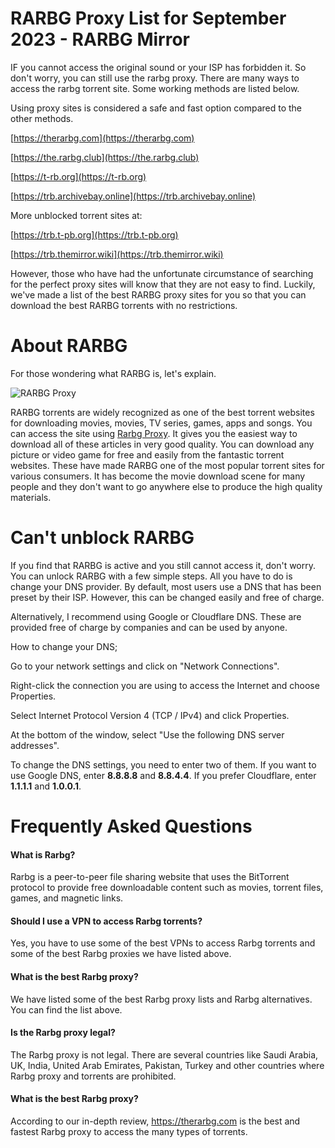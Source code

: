 # RARBG Proxy List for September 2023 - RARBG Mirror
IF you cannot access the original sound or your ISP has forbidden it. So don't worry, you can still use the rarbg proxy. There are many ways to access the rarbg torrent site. Some working methods are listed below.

Using proxy sites is considered a safe and fast option compared to the other methods.

[https://therarbg.com](https://therarbg.com)

[https://the.rarbg.club](https://the.rarbg.club)

[https://t-rb.org](https://t-rb.org)

[https://trb.archivebay.online](https://trb.archivebay.online)

More unblocked torrent sites at:

[https://trb.t-pb.org](https://trb.t-pb.org)

[https://trb.themirror.wiki](https://trb.themirror.wiki)

However, those who have had the unfortunate circumstance of searching for the perfect proxy sites will know that they are not easy to find. Luckily, we've made a list of the best RARBG proxy sites for you so that you can download the best RARBG torrents with no restrictions.


# About RARBG
For those wondering what RARBG is, let's explain.

![RARBG Proxy](../rarbg-proxy.jpg)

RARBG torrents are widely recognized as one of the best torrent websites for downloading movies, movies, TV series, games, apps and songs. You can access the site using [Rarbg Proxy](https://rarbg-proxy-list.github.io). It gives you the easiest way to download all of these articles in very good quality. You can download any picture or video game for free and easily from the fantastic torrent websites. These have made RARBG one of the most popular torrent sites for various consumers. It has become the movie download scene for many people and they don't want to go anywhere else to produce the high quality materials.


# Can't unblock RARBG
If you find that RARBG is active and you still cannot access it, don't worry. You can unlock RARBG with a few simple steps. All you have to do is change your DNS provider. By default, most users use a DNS that has been preset by their ISP. However, this can be changed easily and free of charge.

Alternatively, I recommend using Google or Cloudflare DNS. These are provided free of charge by companies and can be used by anyone.


How to change your DNS;

Go to your network settings and click on "Network Connections".

Right-click the connection you are using to access the Internet and choose Properties.

Select Internet Protocol Version 4 (TCP / IPv4) and click Properties.

At the bottom of the window, select "Use the following DNS server addresses".

To change the DNS settings, you need to enter two of them. If you want to use Google DNS, enter **8.8.8.8** and **8.8.4.4**. If you prefer Cloudflare, enter **1.1.1.1** and **1.0.0.1**.

# Frequently Asked Questions

#### What is Rarbg?
Rarbg is a peer-to-peer file sharing website that uses the BitTorrent protocol to provide free downloadable content such as movies, torrent files, games, and magnetic links.

#### Should I use a VPN to access Rarbg torrents?
Yes, you have to use some of the best VPNs to access Rarbg torrents and some of the best Rarbg proxies we have listed above.

#### What is the best Rarbg proxy?
We have listed some of the best Rarbg proxy lists and Rarbg alternatives. You can find the list above.

#### Is the Rarbg proxy legal?
The Rarbg proxy is not legal. There are several countries like Saudi Arabia, UK, India, United Arab Emirates, Pakistan, Turkey and other countries where Rarbg proxy and torrents are prohibited.

#### What is the best Rarbg proxy?
According to our in-depth review, https://therarbg.com is the best and fastest Rarbg proxy to access the many types of torrents.
